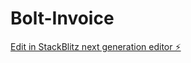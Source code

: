 # Bolt-Invoice

[Edit in StackBlitz next generation editor ⚡️](https://stackblitz.com/~/github.com/MuhdSidiq/Bolt-Invoice)